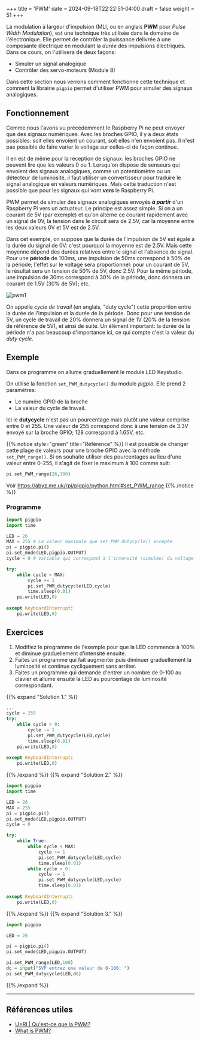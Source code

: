 +++
title = 'PWM'
date = 2024-09-18T22:22:51-04:00
draft = false
weight = 51
+++

La modulation à largeur d'impulsion (MLI, ou en anglais **PWM** pour *Pulse Width Modulation*), est une technique très utilisée dans le domaine de l'électronique. Elle permet de contrôler la puissance délivrée à une composante électrique en modulant la _durée_ des impulsions électriques. Dans ce cours, on l'utilisera de deux façons:
- Simuler un signal analogique
- Contrôler des servo-moteurs (Module 8)

Dans cette section nous verrons comment fonctionne cette technique et comment la librairie ``pigpio`` permet d'utiliser PWM pour simuler des signaux analogiques.

## Fonctionnement
Comme nous l'avons vu précédemment le Raspberry Pi ne peut envoyer que des signaux numériques. Avec les broches GPIO, il y a deux états possibles: soit elles envoient un courant, soit elles n'en envoient pas. Il n'est pas possible de faire varier le voltage sur celles-ci de façon continue.

Il en est de même pour la réception de signaux: les broches GPIO ne peuvent lire que les valeurs 0 ou 1.
Lorsqu'on dispose de senseurs qui envoient des signaux analogiques, comme un potentiomètre ou un détecteur de luminosité, il faut utiliser un convertisseur pour traduire le signal analogique en valeurs numériques. Mais cette traduction n'est possible que pour les signaux qui vont ***vers*** le Raspberry Pi.

PWM permet de simuler des signaux analogiques envoyés ***à partir*** d'un Raspberry Pi vers un actuateur.
Le principe est assez simple. Si on a un courant de 5V (par exemple) et qu'on alterne ce courant rapidement avec un signal de 0V, la tension dans le circuit sera de 2.5V, car la moyenne entre les deux valeurs 0V et 5V est de 2.5V.

Dans cet exemple, on suppose que la durée de l'impulsion de 5V est égale à la durée du signal de 0V: c'est pourquoi la moyenne est de 2.5V. Mais cette moyenne dépend des durées relatives entre le signal et l'absence de signal. Pour une **période** de 100ms, une impulsion de 50ms correspond à 50% de la période; l'effet sur le voltage sera proportionnel: pour un courant de 5V, le résultat sera un tension de 50% de 5V, donc 2.5V. Pour la même période, une impulsion de 30ms correspond à 30% de la période, donc donnera un courant de 1.5V (30% de 5V); etc.

![pwm1](/420-314/images/pwm1.png)

On appelle *cycle de travail* (en anglais, "duty cycle") cette proportion entre la durée de l'impulsion et la durée de la période. Donc pour une tension de 5V, un cycle de travail de 20% donnera un signal de 1V (20% de la tension de référence de 5V), et ainsi de suite. Un élément important: la durée de la période n'a pas beaucoup d'importance ici, ce qui compte c'est la valeur du *duty cycle*.


## Exemple 
Dans ce programme on allume graduellement le module LED Keystudio.

On utilise la fonction `set_PWM_dutycycle()` du module *pigpio*. Elle prend 2 paramètres:
+ Le numéro GPIO de la broche
+ La valeur du cycle de travail.

Ici le **dutycycle** n'est pas un pourcentage mais plutôt une valeur comprise entre 0 et 255. Une valeur de 255 correspond donc à une tension de 3.3V envoyé sur la broche GPIO; 128 correspond à 1.65V, etc. 

{{% notice style="green" title="Référence" %}}
Il est possible de changer cette plage de valeurs pour une broche GPIO avec la méthode `set_PWM_range()`. Si on souhaite utiliser des pourcentages au lieu d'une valeur entre 0-255, il s'agit de fixer le maximum à 100 comme suit:
```python
pi.set_PWM_range(26,100)
```
Voir https://abyz.me.uk/rpi/pigpio/python.html#set_PWM_range
{{% /notice %}}

### Programme
```python
import pigpio
import time

LED = 26
MAX = 255 # La valeur maximale que set_PWM_dutycycle() accepte
pi = pigpio.pi()
pi.set_mode(LED,pigpio.OUTPUT)
cycle = 0 # Variable qui correspond à l'intensité (simulée) du voltage

try:
    while cycle < MAX:
        cycle += 1
        pi.set_PWM_dutycycle(LED,cycle)
        time.sleep(0.01)
    pi.write(LED,0)
    
except KeyboardInterrupt:
    pi.write(LED,0)
```

## Exercices
1. Modifiez le programme de l'exemple pour que la LED commence à 100% et diminue graduellement d'intensité ensuite.
2. Faites un programme qui fait augmenter puis diminuer graduellement la luminosité et continue cycliquement sans arrêter.
3. Faites un programme qui demande d'entrer un nombre de 0-100 au clavier et allume ensuite la LED au pourcentage de luminosité correspondant.

{{% expand "Solution 1." %}}
```python
...
cycle = 255
try:
    while cycle > 0:
        cycle -= 1
        pi.set_PWM_dutycycle(LED,cycle)
        time.sleep(0.01)
    pi.write(LED,0)
    
except KeyboardInterrupt:
    pi.write(LED,0)
```
{{% /expand %}}
{{% expand "Solution 2." %}}
```python
import pigpio
import time

LED = 26
MAX = 255 
pi = pigpio.pi()
pi.set_mode(LED,pigpio.OUTPUT)
cycle = 0 

try:
    while True:
        while cycle < MAX:
            cycle += 1
            pi.set_PWM_dutycycle(LED,cycle)
            time.sleep(0.01)
        while cycle > 0:
            cycle -= 1
            pi.set_PWM_dutycycle(LED,cycle)
            time.sleep(0.01)
    
except KeyboardInterrupt:
    pi.write(LED,0)
```
{{% /expand %}}
{{% expand "Solution 3." %}}
```python
import pigpio

LED = 26

pi = pigpio.pi()
pi.set_mode(LED,pigpio.OUTPUT)

pi.set_PWM_range(LED,100)
dc = input("SVP entrez une valeur de 0-100: ")
pi.set_PWM_dutycycle(LED,dc)
```
{{% /expand %}}

-------------------------------

## Références utiles
- [U=RI | Qu'est-ce que la PWM?](https://www.youtube.com/watch?v=CSReyYwbGRY)
- [What is PWM?](https://www.youtube.com/watch?v=B_Ysdv1xRbA)
